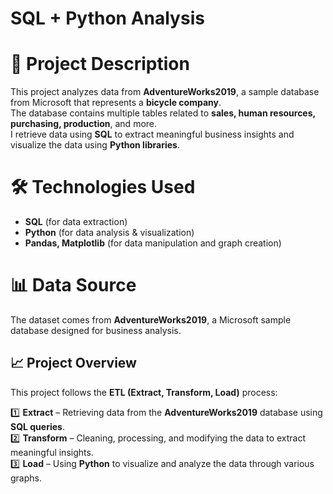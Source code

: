 # SQL + Python Analysis  
# 📌 Project Description  

This project analyzes data from **AdventureWorks2019**, a sample database from Microsoft that represents a **bicycle company**.  
The database contains multiple tables related to **sales, human resources, purchasing, production**, and more.  
I retrieve data using **SQL** to extract meaningful business insights and visualize the data using **Python libraries**.  

# 🛠️ Technologies Used  
- **SQL** (for data extraction)  
- **Python** (for data analysis & visualization)  
- **Pandas, Matplotlib** (for data manipulation and graph creation)  

# 📊 Data Source  
The dataset comes from **AdventureWorks2019**, a Microsoft sample database designed for business analysis.  

## 📈 Project Overview  
This project follows the **ETL (Extract, Transform, Load)** process:  

1️⃣ **Extract** – Retrieving data from the **AdventureWorks2019** database using **SQL queries**.  
2️⃣ **Transform** – Cleaning, processing, and modifying the data to extract meaningful insights.  
3️⃣ **Load** – Using **Python** to visualize and analyze the data through various graphs.  
